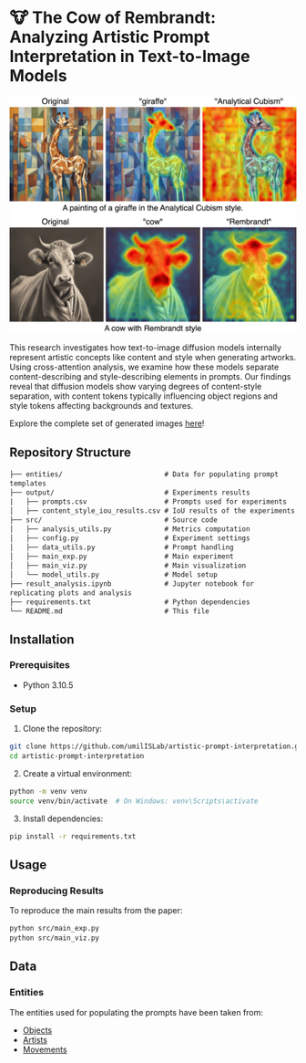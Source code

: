 # 🐮 The Cow of Rembrandt: Analyzing Artistic Prompt Interpretation in Text-to-Image Models

<p align="center"><img src="main-example.png" alt="Result Examples" width=800></p>

<!--- [![DOI](https://zenodo.org/badge/DOI/[DOI-NUMBER].svg)](https://doi.org/[DOI-NUMBER]) 
[![License: GPL v3](https://img.shields.io/badge/License-GPLv3-blue.svg)](https://www.gnu.org/licenses/gpl-3.0) -->

This research investigates how text-to-image diffusion models internally represent artistic concepts like content and style when generating artworks. Using cross-attention analysis, we examine how these models separate content-describing and style-describing elements in prompts. Our findings reveal that diffusion models show varying degrees of content-style separation, with content tokens typically influencing object regions and style tokens affecting backgrounds and textures.

Explore the complete set of generated images [here](https://thecowofrembrandt.islab.di.unimi.it/)!

## Repository Structure

```
├── entities/                         # Data for populating prompt templates
├── output/                           # Experiments results
|   ├── prompts.csv                   # Prompts used for experiments
│   ├── content_style_iou_results.csv # IoU results of the experiments
├── src/                              # Source code
│   ├── analysis_utils.py             # Metrics computation
│   ├── config.py                     # Experiment settings
│   ├── data_utils.py                 # Prompt handling
│   ├── main_exp.py                   # Main experiment
│   ├── main_viz.py                   # Main visualization
│   └── model_utils.py                # Model setup
├── result_analysis.ipynb             # Jupyter notebook for replicating plots and analysis
├── requirements.txt                  # Python dependencies
└── README.md                         # This file
```

## Installation

### Prerequisites

- Python 3.10.5

### Setup

1. Clone the repository:
```bash
git clone https://github.com/umilISLab/artistic-prompt-interpretation.git
cd artistic-prompt-interpretation
```

2. Create a virtual environment:
```bash
python -m venv venv
source venv/bin/activate  # On Windows: venv\Scripts\activate
```

3. Install dependencies:
```bash
pip install -r requirements.txt
```

## Usage

### Reproducing Results

To reproduce the main results from the paper:

```bash
python src/main_exp.py
python src/main_viz.py
```

## Data

### Entities

The entities used for populating the prompts have been taken from:
- [Objects](https://github.com/amikelive/coco-labels/blob/master/coco-labels-2014_2017.txt)
- [Artists](https://github.com/cs-chan/ArtGAN/blob/master/WikiArt%20Dataset/Artist/artist_class)
- [Movements](https://github.com/cs-chan/ArtGAN/blob/master/WikiArt%20Dataset/Style/style_class.txt)

<!-- ### Data Availability

The complete set of generated images can be downloaded from here. -->

<!-- ## Citation

If you use this code or find our work helpful, please cite:

```bibtex
@article{[citation-key],
  title={[Paper Title]},
  author={[Author Names]},
  journal={[Journal Name]},
  year={[Year]},
  volume={[Volume]},
  number={[Number]},
  pages={[Pages]},
  doi={[DOI]}
}
``` -->
